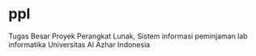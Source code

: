 # ppl
Tugas Besar Proyek Perangkat Lunak, Sistem informasi peminjaman lab informatika Universitas Al Azhar Indonesia
